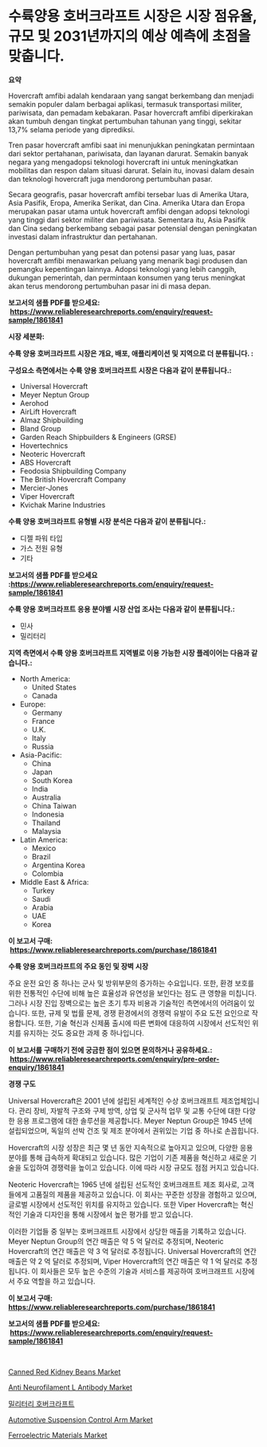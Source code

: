 <p><h1>수륙양용 호버크라프트 시장은 시장 점유율, 규모 및 2031년까지의 예상 예측에 초점을 맞춥니다.</h1></p><p><strong>요약</strong></p>
<p><p>Hovercraft amfibi adalah kendaraan yang sangat berkembang dan menjadi semakin populer dalam berbagai aplikasi, termasuk transportasi militer, pariwisata, dan pemadam kebakaran. Pasar hovercraft amfibi diperkirakan akan tumbuh dengan tingkat pertumbuhan tahunan yang tinggi, sekitar 13,7% selama periode yang diprediksi.</p><p>Tren pasar hovercraft amfibi saat ini menunjukkan peningkatan permintaan dari sektor pertahanan, pariwisata, dan layanan darurat. Semakin banyak negara yang mengadopsi teknologi hovercraft ini untuk meningkatkan mobilitas dan respon dalam situasi darurat. Selain itu, inovasi dalam desain dan teknologi hovercraft juga mendorong pertumbuhan pasar.</p><p>Secara geografis, pasar hovercraft amfibi tersebar luas di Amerika Utara, Asia Pasifik, Eropa, Amerika Serikat, dan Cina. Amerika Utara dan Eropa merupakan pasar utama untuk hovercraft amfibi dengan adopsi teknologi yang tinggi dari sektor militer dan pariwisata. Sementara itu, Asia Pasifik dan Cina sedang berkembang sebagai pasar potensial dengan peningkatan investasi dalam infrastruktur dan pertahanan.</p><p>Dengan pertumbuhan yang pesat dan potensi pasar yang luas, pasar hovercraft amfibi menawarkan peluang yang menarik bagi produsen dan pemangku kepentingan lainnya. Adopsi teknologi yang lebih canggih, dukungan pemerintah, dan permintaan konsumen yang terus meningkat akan terus mendorong pertumbuhan pasar ini di masa depan.</p></p>
<p><strong>보고서의 샘플 PDF를 받으세요: &nbsp;<a href="https://www.reliableresearchreports.com/enquiry/request-sample/1861841">https://www.reliableresearchreports.com/enquiry/request-sample/1861841</a></strong></p>
<p><strong>시장 세분화:</strong></p>
<p><strong> 수륙 양용 호버크라프트 시장은 개요, 배포, 애플리케이션 및 지역으로 더 분류됩니다. :</strong></p>
<p><strong>구성요소 측면에서는 수륙 양용 호버크라프트 시장은 다음과 같이 분류됩니다.:</strong></p>
<p><ul><li>Universal Hovercraft</li><li>Meyer Neptun Group</li><li>Aerohod</li><li>AirLift Hovercraft</li><li>Almaz Shipbuilding</li><li>Bland Group</li><li>Garden Reach Shipbuilders & Engineers (GRSE)</li><li>Hovertechnics</li><li>Neoteric Hovercraft</li><li>ABS Hovercraft</li><li>Feodosia Shipbuilding Company</li><li>The British Hovercraft Company</li><li>Mercier-Jones</li><li>Viper Hovercraft</li><li>Kvichak Marine Industries</li></ul></p>
<p><strong> 수륙 양용 호버크라프트 유형별 시장 분석은 다음과 같이 분류됩니다.:</strong></p>
<p><ul><li>디젤 파워 타입</li><li>가스 전원 유형</li><li>기타</li></ul></p>
<p><strong>보고서의 샘플 PDF를 받으세요 :<a href="https://www.reliableresearchreports.com/enquiry/request-sample/1861841">https://www.reliableresearchreports.com/enquiry/request-sample/1861841</a></strong></p>
<p><strong> 수륙 양용 호버크라프트 응용 분야별 시장 산업 조사는 다음과 같이 분류됩니다.:</strong></p>
<p><ul><li>민사</li><li>밀리터리</li></ul></p>
<p><strong>지역 측면에서 수륙 양용 호버크라프트 지역별로 이용 가능한 시장 플레이어는 다음과 같습니다.:</strong></p>
<p><ul>
    <li>
        North America:
        <ul>
            <li>United States</li>
            <li>Canada</li>
        </ul>
    </li>
    <li>
        Europe:
        <ul>
            <li>Germany</li>
            <li>France</li>
            <li>U.K.</li>
            <li>Italy</li>
            <li>Russia</li>
        </ul>
    </li>
    <li>
        Asia-Pacific:
        <ul>
            <li>China</li>
            <li>Japan</li>
            <li>South Korea</li>
            <li>India</li>
            <li>Australia</li>
            <li>China Taiwan</li>
            <li>Indonesia</li>
            <li>Thailand</li>
            <li>Malaysia</li>
        </ul>
    </li>
    <li>
        Latin America:
        <ul>
            <li>Mexico</li>
            <li>Brazil</li>
            <li>Argentina Korea</li>
            <li>Colombia</li>
        </ul>
    </li>
    <li>
        Middle East & Africa:
        <ul>
            <li>Turkey</li>
            <li>Saudi</li>
            <li>Arabia</li>
            <li>UAE</li>
            <li>Korea</li>
        </ul>
    </li>
    </ul></p>
<p><strong>이 보고서 구매: &nbsp;<a href="https://www.reliableresearchreports.com/purchase/1861841">https://www.reliableresearchreports.com/purchase/1861841</a></strong></p>
<p><strong>수륙 양용 호버크라프트의 주요 동인 및 장벽 시장</strong></p>
<p><p>주요 운전 요인 중 하나는 군사 및 방위부문의 증가하는 수요입니다. 또한, 환경 보호를 위한 전통적인 수단에 비해 높은 효율성과 유연성을 보인다는 점도 큰 영향을 미칩니다. 그러나 시장 진입 장벽으로는 높은 초기 투자 비용과 기술적인 측면에서의 어려움이 있습니다. 또한, 규제 및 법률 문제, 경쟁 환경에서의 경쟁력 유발이 주요 도전 요인으로 작용합니다. 또한, 기술 혁신과 신제품 출시에 따른 변화에 대응하여 시장에서 선도적인 위치를 유지하는 것도 중요한 과제 중 하나입니다.</p></p>
<p><strong>이 보고서를 구매하기 전에 궁금한 점이 있으면 문의하거나 공유하세요.: &nbsp;<a href="https://www.reliableresearchreports.com/enquiry/pre-order-enquiry/1861841">https://www.reliableresearchreports.com/enquiry/pre-order-enquiry/1861841</a></strong></p>
<p><strong>경쟁 구도</strong></p>
<p><p>Universal Hovercraft은 2001 년에 설립된 세계적인 수상 호버크래프트 제조업체입니다. 관리 장비, 자발적 구조와 구제 방역, 상업 및 군사적 업무 및 교통 수단에 대한 다양한 응용 프로그램에 대한 솔루션을 제공합니다. Meyer Neptun Group은 1945 년에 설립되었으며, 독일의 선박 건조 및 제조 분야에서 권위있는 기업 중 하나로 손꼽힙니다.</p><p>Hovercraft의 시장 성장은 최근 몇 년 동안 지속적으로 높아지고 있으며, 다양한 응용 분야를 통해 급속하게 확대되고 있습니다. 많은 기업이 기존 제품을 혁신하고 새로운 기술을 도입하여 경쟁력을 높이고 있습니다. 이에 따라 시장 규모도 점점 커지고 있습니다.</p><p>Neoteric Hovercraft는 1965 년에 설립된 선도적인 호버크래프트 제조 회사로, 고객들에게 고품질의 제품을 제공하고 있습니다. 이 회사는 꾸준한 성장을 경험하고 있으며, 글로벌 시장에서 선도적인 위치를 유지하고 있습니다. 또한 Viper Hovercraft는 혁신적인 기술과 디자인을 통해 시장에서 높은 평가를 받고 있습니다.</p><p>이러한 기업들 중 일부는 호버크래프트 시장에서 상당한 매출을 기록하고 있습니다. Meyer Neptun Group의 연간 매출은 약 5 억 달러로 추정되며, Neoteric Hovercraft의 연간 매출은 약 3 억 달러로 추정됩니다. Universal Hovercraft의 연간 매출은 약 2 억 달러로 추정되며, Viper Hovercraft의 연간 매출은 약 1 억 달러로 추정됩니다. 이 회사들은 모두 높은 수준의 기술과 서비스를 제공하여 호버크래프트 시장에서 주요 역할을 하고 있습니다.</p></p>
<p><strong>이 보고서 구매: &nbsp; <a href="https://www.reliableresearchreports.com/purchase/1861841">https://www.reliableresearchreports.com/purchase/1861841</a></strong></p>
<p><strong>보고서의 샘플 PDF를 받으세요: &nbsp;<a href="https://www.reliableresearchreports.com/enquiry/request-sample/1861841">https://www.reliableresearchreports.com/enquiry/request-sample/1861841</a></strong><strong></strong></p>
<p>&nbsp;</p>
<p><p><a href="https://view.publitas.com/reportprime-1/canned-red-kidney-beans-market-size-market-share-and-global-market-analysis-report-2024-2031/">Canned Red Kidney Beans Market</a></p><p><a href="https://sulfuric-clavicle-d39.notion.site/Anti-Neurofilament-L-Antibody-Market-Size-and-Growth-Market-Segmentation-Regional-and-Country-Brea-f312ebc18d49474c99edc940f493cb72">Anti Neurofilament L Antibody Market</a></p><p><a href="https://github.com/nuekbpymrrz5/Market-Research-Report-List-1/blob/main/1383176191496.md">밀리터리 호버크라프트</a></p><p><a href="https://automatic-knee-4c7.notion.site/Automotive-Suspension-Control-Arm-Market-Size-and-Growth-Market-Segmentation-Regional-and-Country--0744c8b013dc472fa9cf71f770fcdec7">Automotive Suspension Control Arm Market</a></p><p><a href="https://github.com/yoshih12/Market-Research-Report-List-2/blob/main/ferroelectric-materials-market.md">Ferroelectric Materials Market</a></p></p>